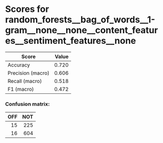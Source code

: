 # Scores for random_forests__bag_of_words__1-gram__none__none__content_features__sentiment_features__none
|      Score      |Value|
|-----------------|----:|
|Accuracy         |0.720|
|Precision (macro)|0.606|
|Recall (macro)   |0.518|
|F1 (macro)       |0.472|

### Confusion matrix:
|OFF|NOT|
|--:|--:|
| 15|225|
| 16|604|

